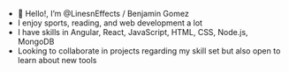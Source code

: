 - 👋 Hello!, I’m @LinesnEffects / Benjamin Gomez
- I enjoy sports, reading, and web development a lot
- I have skills in Angular, React, JavaScript, HTML, CSS, Node.js, MongoDB
- Looking to collaborate in projects regarding my skill set but also open to learn about new tools
